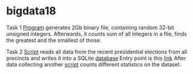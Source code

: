 # bigdata18

Task 1
[Program](task1) generates 2Gb binary file, containing random 32-bit unsigned integers. Afterwards, it counts sum of all integers in a file, finds the greatest and the smallest of those.

Task 2
[Script](task2/part1.ipynb) reads all data from the recent presidential elections from all precincts and writes it into a SQLite [database](task2/task2.db)
Entry point is this [link](http://www.vybory.izbirkom.ru/region/region/izbirkom?action=show&root=1&tvd=100100084849066&vrn=100100084849062&region=0&global=1&sub_region=0&prver=0&pronetvd=null&vibid=100100084849066&type=227)
After data collecting another [script](task2/part2.ipynb) counts different statistics on the dataset.
